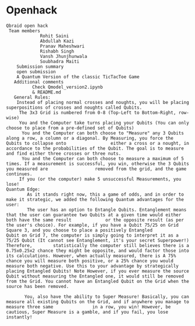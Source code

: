    # Openhack
    Qbraid open hack
     Team members
                 Rohit Saini
                 Abdullah Kazi
                 Pranav Maheshwari
                 Rishabh Singh
                 Vansh Jhunjhunwala
                 Soubhadra Maiti
        Submission summary
        open submission
        A Quantum Version of the classic TicTacToe Game
       Additional comments
              Check Qmodel_version2.ipynb
              & README.md
       General Rules: 
        Instead of placing normal crosses and noughts, you will be placing superpositions of crosses and noughts called Qubits.
         The 3x3 Grid is numbered from 0-8 (Top-Left to Bottom-Right, row-wise)
         You and the Computer take turns placing your Qubits (You can only choose to place from a pre-defined set of Qubits)
          You and the Computer can both choose to "Measure" any 3 Qubits along a row, a column or a diagonal. By Measuring, you force the Qubits to collapse onto                 either a cross or a nought, in accordance to the probabilities of the Qubit. The goal is to measure and find either three crosses or three nuts.
          You and the Computer can both choose to measure a maximum of 5 times. If a measurement is successful, you win, otherwise the 3 Qubits you measured are                  removed from the grid, and the game continues.
         If you (or the computer) make 5 unsuccessful Measurements, you lose!
    Quantum Edge:
            As it stands right now, this a game of odds, and in order to make it strategic, we added the following Quantum advantages for the user:
            The user has an option to Entangle Qubits. Entanglement means that the user can guarantee two Qubits at a given time would either both have the same result             or the opposite result (as per the user's choice). For example, if you have a Qubit 75/25 on Grid Square 3, and you choose to place a positively Entangled             Qubit on Grid 7, the computer is simply going to interpret it as a 75/25 Qubit (It cannot see Entanglement, it's your secret Superpower!) Therefore,        statistically the computer still believes there is a 0.75x0.25x2 chance they might be opposite, and would factor those into its calculations. However, when actually measured, there is A 75% chance you will measure both positive, or a 25% chance you would measure both negative. Use this to your advantage by strategically placing Entangled Qubits! Note However, if you ever measure the source Qubit without measuring the Entangled one, it would still be removed from the Grid. You cannot have an Entangled Qubit on the Grid when the source has been removed.

           You, also have the ability to Super Measure! Basically, you can measure all existing Qubits on the Grid, and if anywhere you manage to measure three same               in a row, you win! However, be cautious, Super Measure is a gamble, and if you fail, you lose instantly!
      

